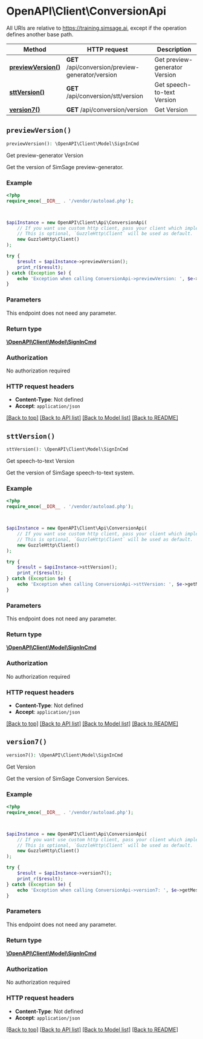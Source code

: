 # OpenAPI\Client\ConversionApi

All URIs are relative to https://training.simsage.ai, except if the operation defines another base path.

| Method | HTTP request | Description |
| ------------- | ------------- | ------------- |
| [**previewVersion()**](ConversionApi.md#previewVersion) | **GET** /api/conversion/preview-generator/version | Get preview-generator Version |
| [**sttVersion()**](ConversionApi.md#sttVersion) | **GET** /api/conversion/stt/version | Get speech-to-text Version |
| [**version7()**](ConversionApi.md#version7) | **GET** /api/conversion/version | Get Version |


## `previewVersion()`

```php
previewVersion(): \OpenAPI\Client\Model\SignInCmd
```

Get preview-generator Version

Get the version of SimSage preview-generator.

### Example

```php
<?php
require_once(__DIR__ . '/vendor/autoload.php');



$apiInstance = new OpenAPI\Client\Api\ConversionApi(
    // If you want use custom http client, pass your client which implements `GuzzleHttp\ClientInterface`.
    // This is optional, `GuzzleHttp\Client` will be used as default.
    new GuzzleHttp\Client()
);

try {
    $result = $apiInstance->previewVersion();
    print_r($result);
} catch (Exception $e) {
    echo 'Exception when calling ConversionApi->previewVersion: ', $e->getMessage(), PHP_EOL;
}
```

### Parameters

This endpoint does not need any parameter.

### Return type

[**\OpenAPI\Client\Model\SignInCmd**](../Model/SignInCmd.md)

### Authorization

No authorization required

### HTTP request headers

- **Content-Type**: Not defined
- **Accept**: `application/json`

[[Back to top]](#) [[Back to API list]](../../README.md#endpoints)
[[Back to Model list]](../../README.md#models)
[[Back to README]](../../README.md)

## `sttVersion()`

```php
sttVersion(): \OpenAPI\Client\Model\SignInCmd
```

Get speech-to-text Version

Get the version of SimSage speech-to-text system.

### Example

```php
<?php
require_once(__DIR__ . '/vendor/autoload.php');



$apiInstance = new OpenAPI\Client\Api\ConversionApi(
    // If you want use custom http client, pass your client which implements `GuzzleHttp\ClientInterface`.
    // This is optional, `GuzzleHttp\Client` will be used as default.
    new GuzzleHttp\Client()
);

try {
    $result = $apiInstance->sttVersion();
    print_r($result);
} catch (Exception $e) {
    echo 'Exception when calling ConversionApi->sttVersion: ', $e->getMessage(), PHP_EOL;
}
```

### Parameters

This endpoint does not need any parameter.

### Return type

[**\OpenAPI\Client\Model\SignInCmd**](../Model/SignInCmd.md)

### Authorization

No authorization required

### HTTP request headers

- **Content-Type**: Not defined
- **Accept**: `application/json`

[[Back to top]](#) [[Back to API list]](../../README.md#endpoints)
[[Back to Model list]](../../README.md#models)
[[Back to README]](../../README.md)

## `version7()`

```php
version7(): \OpenAPI\Client\Model\SignInCmd
```

Get Version

Get the version of SimSage Conversion Services.

### Example

```php
<?php
require_once(__DIR__ . '/vendor/autoload.php');



$apiInstance = new OpenAPI\Client\Api\ConversionApi(
    // If you want use custom http client, pass your client which implements `GuzzleHttp\ClientInterface`.
    // This is optional, `GuzzleHttp\Client` will be used as default.
    new GuzzleHttp\Client()
);

try {
    $result = $apiInstance->version7();
    print_r($result);
} catch (Exception $e) {
    echo 'Exception when calling ConversionApi->version7: ', $e->getMessage(), PHP_EOL;
}
```

### Parameters

This endpoint does not need any parameter.

### Return type

[**\OpenAPI\Client\Model\SignInCmd**](../Model/SignInCmd.md)

### Authorization

No authorization required

### HTTP request headers

- **Content-Type**: Not defined
- **Accept**: `application/json`

[[Back to top]](#) [[Back to API list]](../../README.md#endpoints)
[[Back to Model list]](../../README.md#models)
[[Back to README]](../../README.md)
